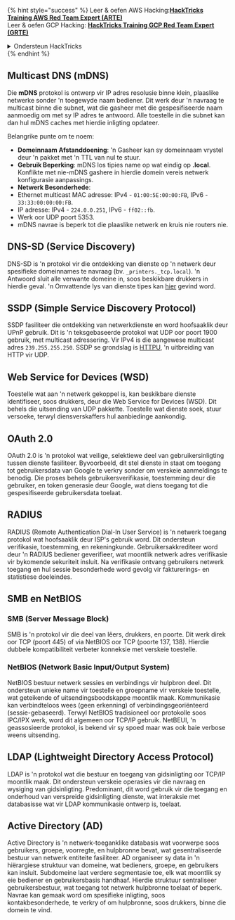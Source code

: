 {% hint style="success" %}
Leer & oefen AWS Hacking:<img src="/.gitbook/assets/arte.png" alt="" data-size="line">[**HackTricks Training AWS Red Team Expert (ARTE)**](https://training.hacktricks.xyz/courses/arte)<img src="/.gitbook/assets/arte.png" alt="" data-size="line">\
Leer & oefen GCP Hacking: <img src="/.gitbook/assets/grte.png" alt="" data-size="line">[**HackTricks Training GCP Red Team Expert (GRTE)**<img src="/.gitbook/assets/grte.png" alt="" data-size="line">](https://training.hacktricks.xyz/courses/grte)

<details>

<summary>Ondersteun HackTricks</summary>

* Kyk na die [**subskripsie planne**](https://github.com/sponsors/carlospolop)!
* **Sluit aan by die** 💬 [**Discord groep**](https://discord.gg/hRep4RUj7f) of die [**telegram groep**](https://t.me/peass) of **volg** ons op **Twitter** 🐦 [**@hacktricks\_live**](https://twitter.com/hacktricks\_live)**.**
* **Deel hacking truuks deur PRs in te dien na die** [**HackTricks**](https://github.com/carlospolop/hacktricks) en [**HackTricks Cloud**](https://github.com/carlospolop/hacktricks-cloud) github repos.

</details>
{% endhint %}


## Multicast DNS (mDNS)

Die **mDNS** protokol is ontwerp vir IP adres resolusie binne klein, plaaslike netwerke sonder 'n toegewyde naam bediener. Dit werk deur 'n navraag te multicast binne die subnet, wat die gasheer met die gespesifiseerde naam aanmoedig om met sy IP adres te antwoord. Alle toestelle in die subnet kan dan hul mDNS caches met hierdie inligting opdateer.

Belangrike punte om te noem:
- **Domeinnaam Afstanddoening**: 'n Gasheer kan sy domeinnaam vrystel deur 'n pakket met 'n TTL van nul te stuur.
- **Gebruik Beperking**: mDNS los tipies name op wat eindig op **.local**. Konflikte met nie-mDNS gashere in hierdie domein vereis netwerk konfigurasie aanpassings.
- **Netwerk Besonderhede**:
- Ethernet multicast MAC adresse: IPv4 - `01:00:5E:00:00:FB`, IPv6 - `33:33:00:00:00:FB`.
- IP adresse: IPv4 - `224.0.0.251`, IPv6 - `ff02::fb`.
- Werk oor UDP poort 5353.
- mDNS navrae is beperk tot die plaaslike netwerk en kruis nie routers nie.

## DNS-SD (Service Discovery)

DNS-SD is 'n protokol vir die ontdekking van dienste op 'n netwerk deur spesifieke domeinnames te navraag (bv. `_printers._tcp.local`). 'n Antwoord sluit alle verwante domeine in, soos beskikbare drukkers in hierdie geval. 'n Omvattende lys van dienste tipes kan [hier](http://www.dns-sd.org/ServiceTypes.html) gevind word.

## SSDP (Simple Service Discovery Protocol)

SSDP fasiliteer die ontdekking van netwerkdienste en word hoofsaaklik deur UPnP gebruik. Dit is 'n teksgebaseerde protokol wat UDP oor poort 1900 gebruik, met multicast adressering. Vir IPv4 is die aangewese multicast adres `239.255.255.250`. SSDP se grondslag is [HTTPU](https://en.wikipedia.org/wiki/HTTPU), 'n uitbreiding van HTTP vir UDP.

## Web Service for Devices (WSD)
Toestelle wat aan 'n netwerk gekoppel is, kan beskikbare dienste identifiseer, soos drukkers, deur die Web Service for Devices (WSD). Dit behels die uitsending van UDP pakkette. Toestelle wat dienste soek, stuur versoeke, terwyl diensverskaffers hul aanbiedinge aankondig.

## OAuth 2.0
OAuth 2.0 is 'n protokol wat veilige, selektiewe deel van gebruikersinligting tussen dienste fasiliteer. Byvoorbeeld, dit stel dienste in staat om toegang tot gebruikersdata van Google te verkry sonder om verskeie aanmeldings te benodig. Die proses behels gebruikersverifikasie, toestemming deur die gebruiker, en token generasie deur Google, wat diens toegang tot die gespesifiseerde gebruikersdata toelaat.

## RADIUS
RADIUS (Remote Authentication Dial-In User Service) is 'n netwerk toegang protokol wat hoofsaaklik deur ISP's gebruik word. Dit ondersteun verifikasie, toestemming, en rekeningkunde. Gebruikersakkrediteer word deur 'n RADIUS bediener geverifieer, wat moontlik netwerk adres verifikasie vir bykomende sekuriteit insluit. Na verifikasie ontvang gebruikers netwerk toegang en hul sessie besonderhede word gevolg vir fakturerings- en statistiese doeleindes.

## SMB en NetBIOS

### SMB (Server Message Block)
SMB is 'n protokol vir die deel van lêers, drukkers, en poorte. Dit werk direk oor TCP (poort 445) of via NetBIOS oor TCP (poorte 137, 138). Hierdie dubbele kompatibiliteit verbeter konneksie met verskeie toestelle.

### NetBIOS (Network Basic Input/Output System)
NetBIOS bestuur netwerk sessies en verbindings vir hulpbron deel. Dit ondersteun unieke name vir toestelle en groepname vir verskeie toestelle, wat geteikende of uitsendingsboodskappe moontlik maak. Kommunikasie kan verbindteloos wees (geen erkenning) of verbindingsgeoriënteerd (sessie-gebaseerd). Terwyl NetBIOS tradisioneel oor protokolle soos IPC/IPX werk, word dit algemeen oor TCP/IP gebruik. NetBEUI, 'n geassosieerde protokol, is bekend vir sy spoed maar was ook baie verbose weens uitsending.

## LDAP (Lightweight Directory Access Protocol)
LDAP is 'n protokol wat die bestuur en toegang van gidsinligting oor TCP/IP moontlik maak. Dit ondersteun verskeie operasies vir die navraag en wysiging van gidsinligting. Predominant, dit word gebruik vir die toegang en onderhoud van verspreide gidsinligting dienste, wat interaksie met databasisse wat vir LDAP kommunikasie ontwerp is, toelaat.

## Active Directory (AD)
Active Directory is 'n netwerk-toeganklike databasis wat voorwerpe soos gebruikers, groepe, voorregte, en hulpbronne bevat, wat gesentraliseerde bestuur van netwerk entiteite fasiliteer. AD organiseer sy data in 'n hiërargiese struktuur van domeine, wat bedieners, groepe, en gebruikers kan insluit. Subdomeine laat verdere segmentasie toe, elk wat moontlik sy eie bediener en gebruikersbasis handhaaf. Hierdie struktuur sentraliseer gebruikersbestuur, wat toegang tot netwerk hulpbronne toelaat of beperk. Navrae kan gemaak word om spesifieke inligting, soos kontakbesonderhede, te verkry of om hulpbronne, soos drukkers, binne die domein te vind.
